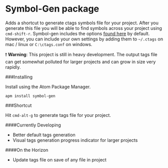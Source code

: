 # Symbol-Gen package

Adds a shortcut to generate ctags symbols file for your project.  After you generate this file
you will be able to find symbols across your project using `cmd-shift-r`.  Symbol-gen includes
the options [found here](https://github.com/atom/symbols-view/blob/master/lib/.ctags) by default.
However, you can include your own settings by adding them to `~/.ctags` on mac / linux or
`C:\ctags.conf` on windows.

:exclamation: **Warning**: This project is still in heavy development.  The output tags file can get somewhat polluted
for larger projects and can grow in size very rapidly.

###Installing

Install using the Atom Package Manager.

`apm install symbol-gen`

###Shortcut

Hit `cmd-alt-g` to generate tags file for your project.

####Currently Developing
- Better default tags generation
- Visual tags generation progress indicator for larger projects

####On the Horizon
- Update tags file on save of any file in project
